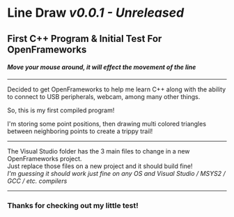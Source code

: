 # **Line Draw**  *v0.0.1 - Unreleased*
## **First C++ Program & Initial Test For OpenFrameworks**
#### *Move your mouse around, it will effect the movement of the line*

______________________________

Decided to get OpenFrameworks to help me learn C++ along with the ability to connect to USB peripherals, webcam, among many other things.

So, this is my first compiled program!

I'm storing some point positions, then drawing multi colored triangles between neighboring points to create a trippy trail!

______________________________

The Visual Studio folder has the 3 main files to change in a new OpenFrameworks project.
<br>Just replace those files on a new project and it should build fine!
<br>*I'm guessing it should work just fine on any OS and Visual Studio / MSYS2 / GCC / etc. compilers*
______________________________

### Thanks for checking out my little test!
